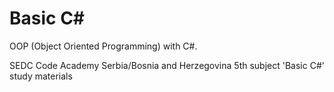 # Basic C#

OOP (Object Oriented Programming) with C#.

SEDC Code Academy Serbia/Bosnia and Herzegovina 5th subject 'Basic C#' study materials
